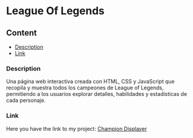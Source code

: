 # League Of Legends

## Content
- [Description](#description)
- [Link](#link)

### Description
Una página web interactiva creada con HTML, CSS y JavaScript que recopila y muestra todos los campeones de League of Legends, permitiendo a los usuarios explorar detalles, habilidades y estadísticas de cada personaje.

### Link
Here you have the link to my project: [Champion Displayer](https://chugani05.github.io/LeagueOfLegends/)
